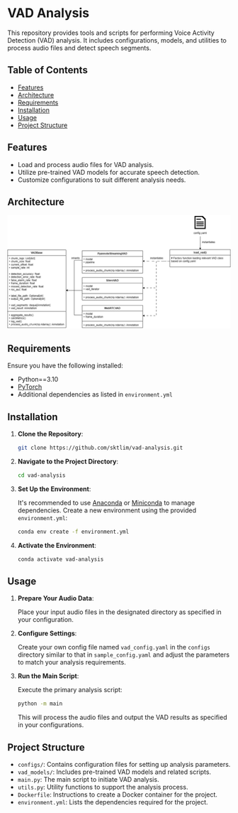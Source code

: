 # VAD Analysis

This repository provides tools and scripts for performing Voice Activity Detection (VAD) analysis. It includes configurations, models, and utilities to process audio files and detect speech segments.

## Table of Contents

- [Features](#features)
- [Architecture](#architecture)
- [Requirements](#requirements)
- [Installation](#installation)
- [Usage](#usage)
- [Project Structure](#project-structure)

## Features

- Load and process audio files for VAD analysis.
- Utilize pre-trained VAD models for accurate speech detection.
- Customize configurations to suit different analysis needs.

## Architecture
![alt text](assets/architecture.png)

## Requirements

Ensure you have the following installed:

- Python==3.10
- [PyTorch](https://pytorch.org/get-started/locally/)
- Additional dependencies as listed in `environment.yml`

## Installation

1. **Clone the Repository**:

   ```bash
   git clone https://github.com/sktlim/vad-analysis.git
   ```


2. **Navigate to the Project Directory**:

   ```bash
   cd vad-analysis
   ```


3. **Set Up the Environment**:

   It's recommended to use [Anaconda](https://www.anaconda.com/products/distribution) or [Miniconda](https://docs.conda.io/en/latest/miniconda.html) to manage dependencies. Create a new environment using the provided `environment.yml`:

   ```bash
   conda env create -f environment.yml
   ```


4. **Activate the Environment**:

   ```bash
   conda activate vad-analysis
   ```


## Usage

1. **Prepare Your Audio Data**:

   Place your input audio files in the designated directory as specified in your configuration.

2. **Configure Settings**:

   Create your own config file named `vad_config.yaml` in the `configs` directory similar to that in `sample_config.yaml` and adjust the parameters to match your analysis requirements.

3. **Run the Main Script**:

   Execute the primary analysis script:

   ```bash
   python -m main
   ```


   This will process the audio files and output the VAD results as specified in your configurations.

## Project Structure

- `configs/`: Contains configuration files for setting up analysis parameters.
- `vad_models/`: Includes pre-trained VAD models and related scripts.
- `main.py`: The main script to initiate VAD analysis.
- `utils.py`: Utility functions to support the analysis process.
- `Dockerfile`: Instructions to create a Docker container for the project.
- `environment.yml`: Lists the dependencies required for the project.
